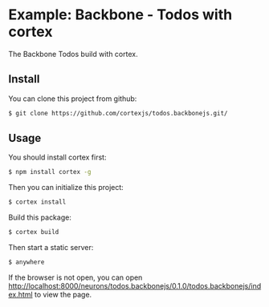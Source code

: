 # Example: Backbone - Todos with cortex

The Backbone Todos build with cortex.

## Install

You can clone this project from github:

```bash
$ git clone https://github.com/cortexjs/todos.backbonejs.git/
```

## Usage

You should install cortex first:

```bash
$ npm install cortex -g
```

Then you can initialize this project:

```bash
$ cortex install
```

Build this package:

```bash
$ cortex build
```

Then start a static server:

```bash
$ anywhere
```

If the browser is not open, you can open [http://localhost:8000/neurons/todos.backbonejs/0.1.0/todos.backbonejs/index.html](http://localhost:8080/neurons/todos.backbonejs/0.1.0/todos.backbonejs/index.html) to view the page.
